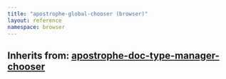 ```yaml
---
title: "apostrophe-global-chooser (browser)"
layout: reference
namespace: browser
---
```

## Inherits from: [apostrophe-doc-type-manager-chooser](../apostrophe-doc-type-manager/browser-apostrophe-doc-type-manager-chooser.html)

